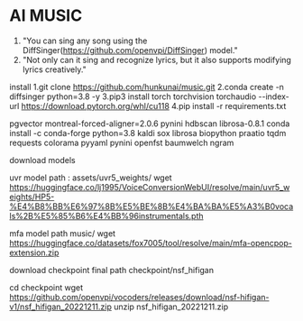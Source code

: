# AI MUSIC

1. "You can sing any song using the DiffSinger(https://github.com/openvpi/DiffSinger) model."
2. "Not only can it sing and recognize lyrics, but it also supports modifying lyrics creatively."


install 
1.git clone https://github.com/hunkunai/music.git
2.conda create -n diffsinger python=3.8 -y
3.pip3 install torch torchvision torchaudio --index-url https://download.pytorch.org/whl/cu118
4.pip install -r requirements.txt

pgvector montreal-forced-aligner=2.0.6 pynini hdbscan librosa-0.8.1
conda install -c conda-forge python=3.8 kaldi sox librosa biopython praatio tqdm requests colorama pyyaml pynini openfst baumwelch ngram


download models

uvr model 
path : assets/uvr5_weights/
wget https://huggingface.co/lj1995/VoiceConversionWebUI/resolve/main/uvr5_weights/HP5-%E4%B8%BB%E6%97%8B%E5%BE%8B%E4%BA%BA%E5%A3%B0vocals%2B%E5%85%B6%E4%BB%96instrumentals.pth

mfa model
path music/
wget https://huggingface.co/datasets/fox7005/tool/resolve/main/mfa-opencpop-extension.zip

download checkpoint 
final path checkpoint/nsf_hifigan

cd checkpoint 
wget https://github.com/openvpi/vocoders/releases/download/nsf-hifigan-v1/nsf_hifigan_20221211.zip
unzip nsf_hifigan_20221211.zip




